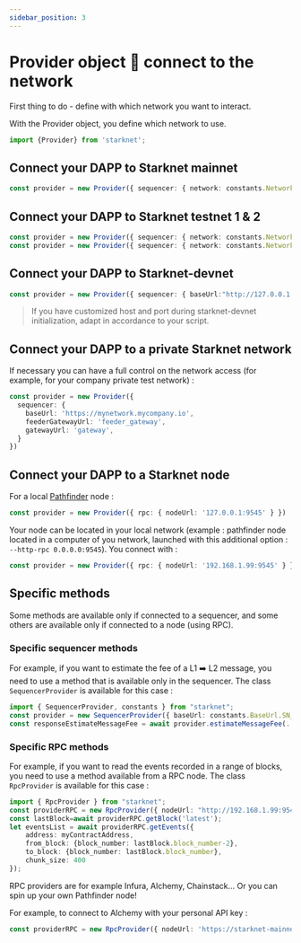 ```yaml
---
sidebar_position: 3
---
```


# Provider object 🔌 connect to the network

First thing to do - define with which network you want to interact.

With the Provider object, you define which network to use.

```typescript
import {Provider} from 'starknet';
```

## Connect your DAPP to Starknet mainnet

```typescript
const provider = new Provider({ sequencer: { network: constants.NetworkName.SN_MAIN } })
```

## Connect your DAPP to Starknet testnet 1 & 2

```typescript
const provider = new Provider({ sequencer: { network: constants.NetworkName.SN_GOERLI } }) // for testnet 1
const provider = new Provider({ sequencer: { network: constants.NetworkName.SN_GOERLI2 } })  // for testnet 2
```

## Connect your DAPP to Starknet-devnet

```typescript
const provider = new Provider({ sequencer: { baseUrl:"http://127.0.0.1:5050"} });
```

> If you have customized host and port during starknet-devnet initialization, adapt in accordance to your script.

## Connect your DAPP to a private Starknet network

If necessary you can have a full control on the network access (for example, for your company private test network) :

```typescript
const provider = new Provider({
  sequencer: {
    baseUrl: 'https://mynetwork.mycompany.io',
    feederGatewayUrl: 'feeder_gateway',
    gatewayUrl: 'gateway',
  }
})
```

## Connect your DAPP to a Starknet node

For a local [Pathfinder](https://github.com/eqlabs/pathfinder) node :

```typescript
const provider = new Provider({ rpc: { nodeUrl: '127.0.0.1:9545' } })
```

Your node can be located in your local network (example : pathfinder node located in a computer of you network, launched with this additional option : `--http-rpc 0.0.0.0:9545`). You connect with :

```typescript
const provider = new Provider({ rpc: { nodeUrl: '192.168.1.99:9545' } })
```

## Specific methods

Some methods are available only if connected to a sequencer, and some others are available only if connected to a node (using RPC).

### Specific sequencer methods

For example, if you want to estimate the fee of a L1 ➡️ L2 message, you need to use a method that is available only in the sequencer. The class `SequencerProvider` is available for this case :

```typescript
import { SequencerProvider, constants } from "starknet";
const provider = new SequencerProvider({ baseUrl: constants.BaseUrl.SN_GOERLI2 }); // for testnet 2
const responseEstimateMessageFee = await provider.estimateMessageFee(.....)
```

### Specific RPC methods

For example, if you want to read the events recorded in a range of blocks, you need to use a method available from a RPC node. The class `RpcProvider` is available for this case :

```typescript
import { RpcProvider } from "starknet";
const providerRPC = new RpcProvider({ nodeUrl: "http://192.168.1.99:9545" }); // for a pathfinder node located in a PC in the local network
const lastBlock=await providerRPC.getBlock('latest');
let eventsList = await providerRPC.getEvents({
    address: myContractAddress,
    from_block: {block_number: lastBlock.block_number-2},
    to_block: {block_number: lastBlock.block_number},
    chunk_size: 400
});
```

RPC providers are for example Infura, Alchemy, Chainstack... Or you can spin up your own Pathfinder node!

For example, to connect to Alchemy with your personal API key :

```typescript
const providerRPC = new RpcProvider({ nodeUrl: 'https://starknet-mainnet.g.alchemy.com/v2/' + alchemyKey});
```
